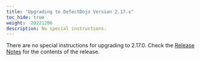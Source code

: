 ```yaml
---
title: "Upgrading to DefectDojo Version 2.17.x"
toc_hide: true
weight: -20221206
description: No special instructions.
---
```

There are no special instructions for upgrading to 2.17.0. Check the [Release Notes](https://github.com/DefectDojo/django-DefectDojo/releases/tag/2.17.0) for the contents of the release.
